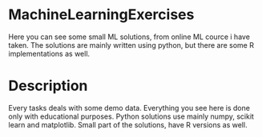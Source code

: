 # MachineLearningExercises
Here you can see some small ML solutions, from online ML cource i have taken. The solutions are mainly written using python, but there are some R implementations as well.

# Description
Every tasks deals with some demo data. Everything you see here is done only with educational purposes. Python solutions use mainly numpy, scikit learn and matplotlib.
Small part of the solutions, have R versions as well.
